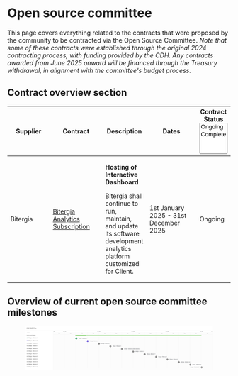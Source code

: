 # Open source committee

This page covers everything related to the contracts that were proposed by the community to be contracted via the Open Source Committee. _Note that some of these contracts were established through the original 2024 contracting process, with funding provided by the CDH. Any contracts awarded from June 2025 onward will be financed through the Treasury withdrawal, in alignment with the committee's budget process._

## **Contract overview section**

<table data-full-width="false"><thead><tr><th width="131">Supplier</th><th width="147">Contract</th><th>Description</th><th width="160">Dates</th><th>Contract Status<select multiple><option value="1suRQbkRqH2z" label="Ongoing" color="blue"></option><option value="T4zEAlmGO1Vm" label="Complete" color="blue"></option></select></th></tr></thead><tbody><tr><td>Bitergia</td><td><a href="bitergia-analytics-subscription.md">Bitergia Analytics Subscription</a></td><td><p><strong>Hosting of Interactive Dashboard</strong></p><p>Bitergia shall continue to run, maintain, and update its software development analytics platform customized for Client.</p></td><td>1st January 2025 - 31st December 2025</td><td><span data-option="1suRQbkRqH2z">Ongoing</span></td></tr></tbody></table>

## Overview of current open source committee milestones



<figure><img src="../../../.gitbook/assets/OSC Gantt.png" alt=""><figcaption></figcaption></figure>
